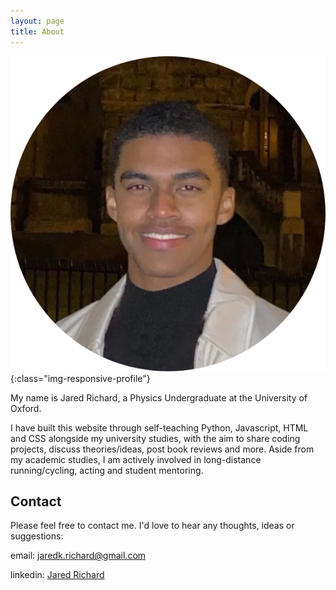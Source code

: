 ```yaml
---
layout: page
title: About
---
```


![Jared Richard](/assets/images/jared-about-pic.png){:class="img-responsive-profile"}

My name is Jared Richard, a Physics Undergraduate at the University of Oxford. 

I have built this website through self-teaching Python, Javascript, HTML and CSS alongside my university studies, with the aim to share coding projects, discuss theories/ideas, post book reviews and more. Aside from my academic studies, I am actively involved in long-distance running/cycling, acting and student mentoring.

<!-- Throughout the majority of my time in education, from primary school to university, I’ve had the interesting challenge of balancing studies with a professional acting career. This started at 5 years old when my Mum took me to an open audition at Regents Park Open Air Theatre, where I was cast in “Babe The Sheep Pig” as my first acting experience.

Years later I would find myself performing as William Frankenstein for 5 consecutive months in Danny Boyle’s ‘Frankenstein‘ at The National Theatre. This included 4 evening performances per week balanced with my academic studies. Working with the likes of Benedict Cumberbatch, Jonny Lee Miller, Naomi Harris and Danny Boyle was a truly amazing experience and one I will always cherish.

Young actor Jared Richard stars in Danny Boyle’s Frankenstein at National Theatre – Harrow Times

More recently, over the last 5 years I have performed as the characters Marley and Jason in the German educational series ‘Klett’. The videos have not been officially released yet but screenshots will be coming soon. -->

<h2>Contact</h2>

Please feel free to contact me. I'd love to hear any thoughts, ideas or suggestions:

email: jaredk.richard@gmail.com
<p></p>
linkedin: <a href="https://www.linkedin.com/in/jared-richard/" target="_blank">Jared Richard</a>

